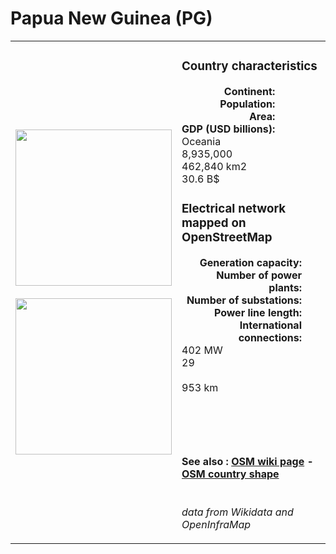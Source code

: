 # Papua New Guinea (PG)

<table width="90%">
<tr>
<td>
<img src="http://commons.wikimedia.org/wiki/Special:FilePath/Flag%20of%20Papua%20New%20Guinea.svg" width="250">
<br><br>
<img src="http://commons.wikimedia.org/wiki/Special:FilePath/Papua%20New%20Guinea%20%28orthographic%20projection%29.svg" width="250"></td>
<td>
<h3>Country characteristics</h3>
<div style="display: inline-block;text-align:right;margin-right:30px;font-weight: bold;">
Continent:<br>Population:<br>Area:<br>GDP (USD billions):
</div>
<div style="display: inline-block;">
Oceania<br>8,935,000<br>462,840 km2<br>30.6 B$
</div>
<h3>Electrical network mapped on OpenStreetMap</h3>
<div style="display: inline-block;text-align:right;margin-right:30px;font-weight: bold;">Generation capacity:<br>
Number of power plants:<br>
Number of substations:<br>
Power line length:<br>
International connections:<br>
</div>
<div style="display: inline-block;">402 MW<br>
29<br>
<br>
953 km<br>
<br>
</div>

<br><br><h4>See also :
<a href="https://wiki.openstreetmap.org/wiki/Power_networks/Papua New Guinea" target="_blank">OSM wiki page</a> -
<a href="https://openstreetmap.org/relation/307866" target="_blank">OSM country shape</a>
</h4>

<br><i>data from Wikidata and OpenInfraMap</i>
</td>
</tr>
</table>




